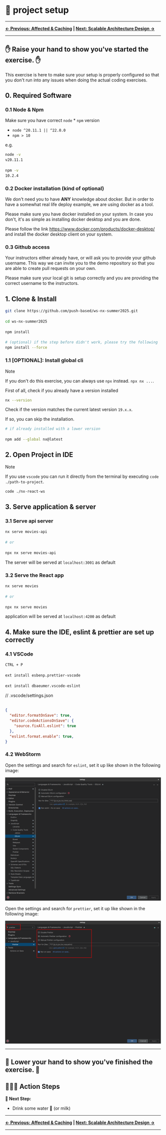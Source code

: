 # 📖 project setup

---

**[← Previous: Affected & Caching](./03-affected-and-caching.md) | [Next: Scalable Architecture Design →](./05-scalable-architecture-design.md)**

---

✋ Raise your hand to show you've started the exercise. ✋
---

This exercise is here to make sure your setup is properly configured so that you don't run into any issues
when doing the actual coding exercises.

## 0. Required Software

### 0.1 Node & Npm

Make sure you have correct `node` * `npm` version

* `node ^20.11.1 || ^22.0.0`
* `npm > 10`

e.g.
```bash
node -v
v20.11.1

npm -v 
10.2.4

```

### 0.2 Docker installation (kind of optional)

We don't need you to have **ANY** knowledge about docker. But in order to have
a somewhat real life deploy example, we are using docker as a tool.

Please make sure you have docker installed on your system. In case you don't,
it's as simple as installing docker desktop and you are done.

Please follow the link https://www.docker.com/products/docker-desktop/ and install the docker desktop
client on your system.


### 0.3 Github access

Your instructors either already have, or will ask you to provide your github username. This way
we can invite you to the demo repository so that you are able to create pull requests
on your own.

Please make sure your local git is setup correctly and you are providing
the correct username to the instructors.

## 1. Clone & Install


```bash
git clone https://github.com/push-based/ws-nx-summer2025.git

cd ws-nx-summer2025

npm install

# (optional) if the step before didn't work, please try the following
npm install --force
```

### 1.1 [OPTIONAL]: Install global cli

> [!NOTE]
> If you don't do this exercise, you can always use `npx` instead.
> `npx nx ...`.

First of all, check if you already have a version installed

```bash
nx --version
```

Check if the version matches the current latest version `19.x.x`.

If so, you can skip the installation.

```bash
# if already installed with a lower version

npm add --global nx@latest
```

## 2. Open Project in IDE

> [!NOTE]
> If you use `vscode` you can run it directly from the terminal by executing `code ./path-to-project`.

```bash
code ./nx-react-ws
```

## 3. Serve application & server

### 3.1 Serve api server

```bash
nx serve movies-api

# or

npx nx serve movies-api
```

The server will be served at `localhost:3001` as default

### 3.2 Serve the React app

```bash
nx serve movies

# or

npx nx serve movies
```

application will be served at `localhost:4200` as default

## 4. Make sure the IDE, eslint & prettier are set up correctly

### 4.1 VSCode

```bash
CTRL + P

ext install esbenp.prettier-vscode

ext install dbaeumer.vscode-eslint

```
// .vscode/settings.json

```json

{
  "editor.formatOnSave": true,
  "editor.codeActionsOnSave": {
    "source.fixAll.eslint": true
  },
  "eslint.format.enable": true,
}
```

### 4.2 WebStorm


Open the settings and search for `eslint`, set it up like shown in the following image:

![eslint-setup-webstorm.png](./images/eslint-setup-webstorm.png)

Open the settings and search for `prettier`, set it up like shown in the following image:

![prettier-setup-webstorm.png](./images/prettier-setup-webstorm.png)

---
👏 Lower your hand to show you've finished the exercise. 👏
---

## 🏃‍♂️‍➡️ Action Steps

**👟 Next Step:**
- Drink some water 🥛 (or milk)

---

**[← Previous: Affected & Caching](./03-affected-and-caching.md) | [Next: Scalable Architecture Design →](./05-scalable-architecture-design.md)**

---




